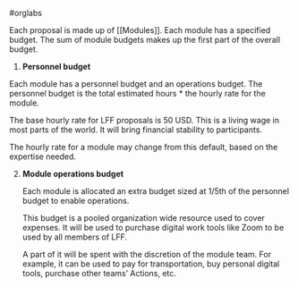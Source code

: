 #orglabs 

Each proposal is made up of [[Modules]]. Each module has a specified budget. The sum of module budgets makes up the first part of the overall budget.

1.  **Personnel budget**
   
   Each module has a personnel budget and an operations budget. The personnel budget is the total estimated hours * the hourly rate for the module.
   
   The base hourly rate for LFF proposals is 50 USD. This is a living wage in most parts of the world. It will bring financial stability to participants.
   
   The hourly rate for a module may change from this default, based on the expertise needed. 
      
    
2. **Module operations budget**  
   
   Each module is allocated an extra budget sized at 1/5th of the personnel budget to enable operations.
   
   This budget is a pooled organization wide resource used to cover expenses. It will be used to purchase digital work tools like Zoom to be used by all members of LFF.
   
   A part of it will be spent with the discretion of the module team. For example, it can be used to pay for transportation, buy personal digital tools, purchase other teams’ Actions, etc.
    